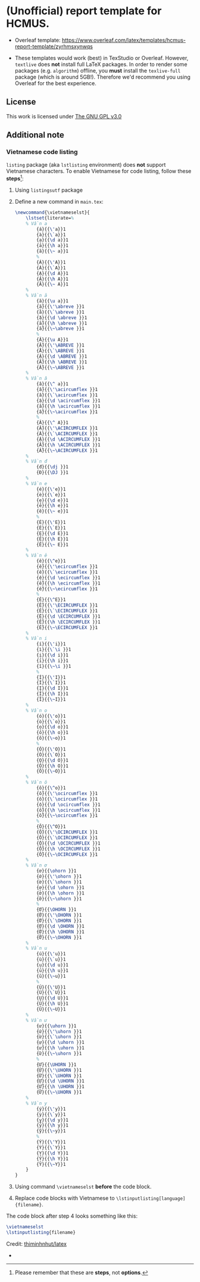 # (Unofficial) report template for HCMUS.

- Overleaf template: https://www.overleaf.com/latex/templates/hcmus-report-template/zyrhmsxynwqs

- These templates would work (best) in TexStudio or Overleaf. However, `textlive` does **not** install full LaTeX packages. In order to render some packages (e.g. `algorithm`) offline, you **must** install the `texlive-full` package (which is around 5GB!). Therefore we'd recommend you using Overleaf for the best experience. 

## License
This work is licensed under [The GNU GPL v3.0](LICENSE)

## Additional note

### Vietnamese code listing
`listing` package (aka `lstlisting` environment) does **not** support Vietnamese characters. To enable Vietnamese for code listing, follow these **steps**[^1]:

1. Using `listingsutf` package
2. Define a new command in `main.tex`:

	```latex
	\newcommand{\vietnameselst}{
		\lstset{literate=%
		% Vần a
			{á}{{\'a}}1
			{à}{{\`a}}1
			{ạ}{{\d a}}1
			{ả}{{\h a}}1
			{ã}{{\~ a}}1
			%
			{Á}{{\'A}}1
			{À}{{\`A}}1
			{Ạ}{{\d A}}1
			{Ả}{{\h A}}1
			{Ã}{{\~ A}}1
		%
		% Vần ă
			{ă}{{\u a}}1
			{ắ}{{\'\abreve }}1
			{ằ}{{\`\abreve }}1
			{ặ}{{\d \abreve }}1
			{ẳ}{{\h \abreve }}1
			{ẵ}{{\~\abreve }}1
			%
			{Ă}{{\u A}}1
			{Ắ}{{\'\ABREVE }}1
			{Ằ}{{\`\ABREVE }}1
			{Ặ}{{\d \ABREVE }}1
			{Ẳ}{{\h \ABREVE }}1
			{Ẵ}{{\~\ABREVE }}1
		%
		% Vần â
			{â}{{\^ a}}1
			{ấ}{{\'\acircumflex }}1
			{ầ}{{\`\acircumflex }}1
			{ậ}{{\d \acircumflex }}1
			{ẩ}{{\h \acircumflex }}1
			{ẫ}{{\~\acircumflex }}1
			%
			{Â}{{\^ A}}1
			{Ấ}{{\'\ACIRCUMFLEX }}1
			{Ầ}{{\`\ACIRCUMFLEX }}1
			{Ậ}{{\d \ACIRCUMFLEX }}1
			{Ẩ}{{\h \ACIRCUMFLEX }}1
			{Ẫ}{{\~\ACIRCUMFLEX }}1
		%
		% Vần đ
			{đ}{{\dj }}1
			{Đ}{{\DJ }}1
		%
		% Vần e
			{é}{{\'e}}1
			{è}{{\`e}}1
			{ẹ}{{\d e}}1
			{ẻ}{{\h e}}1
			{ẽ}{{\~ e}}1
			%
			{É}{{\'E}}1
			{È}{{\`E}}1
			{Ẹ}{{\d E}}1
			{Ẻ}{{\h E}}1
			{Ẽ}{{\~ E}}1
		%
		% Vần ê
			{ê}{{\^e}}1
			{ế}{{\'\ecircumflex }}1
			{ề}{{\`\ecircumflex }}1
			{ệ}{{\d \ecircumflex }}1
			{ể}{{\h \ecircumflex }}1
			{ễ}{{\~\ecircumflex }}1
			%
			{Ê}{{\^E}}1
			{Ế}{{\'\ECIRCUMFLEX }}1
			{Ề}{{\`\ECIRCUMFLEX }}1
			{Ệ}{{\d \ECIRCUMFLEX }}1
			{Ể}{{\h \ECIRCUMFLEX }}1
			{Ễ}{{\~\ECIRCUMFLEX }}1
		%
		% Vần i
			{í}{{\'i}}1
			{ì}{{\`\i }}1
			{ị}{{\d i}}1
			{ỉ}{{\h i}}1
			{ĩ}{{\~\i }}1
			%
			{Í}{{\'I}}1
			{Ì}{{\`I}}1
			{Ị}{{\d I}}1
			{Ỉ}{{\h I}}1
			{Ĩ}{{\~I}}1
		%
		% Vần o
			{ó}{{\'o}}1
			{ò}{{\`o}}1
			{ọ}{{\d o}}1
			{ỏ}{{\h o}}1
			{õ}{{\~o}}1
			%
			{Ó}{{\'O}}1
			{Ò}{{\`O}}1
			{Ọ}{{\d O}}1
			{Ỏ}{{\h O}}1
			{Õ}{{\~O}}1
		%
		% Vần ô
			{ô}{{\^o}}1
			{ố}{{\'\ocircumflex }}1
			{ồ}{{\`\ocircumflex }}1
			{ộ}{{\d \ocircumflex }}1
			{ổ}{{\h \ocircumflex }}1
			{ỗ}{{\~\ocircumflex }}1
			%
			{Ô}{{\^O}}1
			{Ố}{{\'\OCIRCUMFLEX }}1
			{Ồ}{{\`\OCIRCUMFLEX }}1
			{Ộ}{{\d \OCIRCUMFLEX }}1
			{Ổ}{{\h \OCIRCUMFLEX }}1
			{Ỗ}{{\~\OCIRCUMFLEX }}1
		%
		% Vần ơ
			{ơ}{{\ohorn }}1
			{ớ}{{\'\ohorn }}1
			{ờ}{{\`\ohorn }}1
			{ợ}{{\d \ohorn }}1
			{ở}{{\h \ohorn }}1
			{ỡ}{{\~\ohorn }}1
			%
			{Ơ}{{\OHORN }}1
			{Ớ}{{\'\OHORN }}1
			{Ờ}{{\`\OHORN }}1
			{Ợ}{{\d \OHORN }}1
			{Ở}{{\h \OHORN }}1
			{Ỡ}{{\~\OHORN }}1
		%
		% Vần u
			{ú}{{\'u}}1
			{ù}{{\`u}}1
			{ụ}{{\d u}}1
			{ủ}{{\h u}}1
			{ũ}{{\~u}}1
			%
			{Ú}{{\'U}}1
			{Ù}{{\`U}}1
			{Ụ}{{\d U}}1
			{Ủ}{{\h U}}1
			{Ũ}{{\~U}}1
		%
		% Vần ư
			{ư}{{\uhorn }}1
			{ứ}{{\'\uhorn }}1
			{ừ}{{\`\uhorn }}1
			{ự}{{\d \uhorn }}1
			{ử}{{\h \uhorn }}1
			{ữ}{{\~\uhorn }}1
			%
			{Ư}{{\UHORN }}1
			{Ứ}{{\'\UHORN }}1
			{Ừ}{{\`\UHORN }}1
			{Ự}{{\d \UHORN }}1
			{Ử}{{\h \UHORN }}1
			{Ữ}{{\~\UHORN }}1
		%
		% Vần y
			{ý}{{\'y}}1
			{ỳ}{{\`y}}1
			{ỵ}{{\d y}}1
			{ỷ}{{\h y}}1
			{ỹ}{{\~y}}1
			%
			{Ý}{{\'Y}}1
			{Ỳ}{{\`Y}}1
			{Ỵ}{{\d Y}}1
			{Ỷ}{{\h Y}}1
			{Ỹ}{{\~Y}}1
		}
	}
	```

3. Using command `\vietnameselst` **before** the code block.
4. Replace code blocks with Vietnamese to `\lstinputlisting[language]{filename}`.

The code block after step 4 looks something like this:
```latex
\vietnameselst
\lstinputlisting{filename}
```

Credit: [thiminhnhut/latex](https://github.com/thiminhnhut/latex/blob/master/tips/listings/tiengviet-trong-listings/tiengviet-trong-listings.tex)

- [^1]: Please remember that these are **steps**, not **options**.
